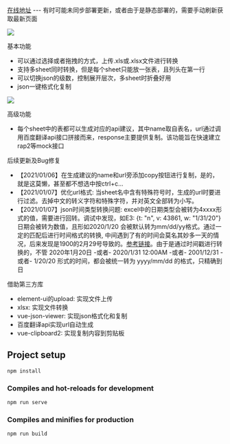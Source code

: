 [在线地址](http://wallenwang.gitee.io/excel2json-online/) --- 有时可能未同步部署更新，或者由于是静态部署的，需要手动刷新获取最新页面

![](https://blog-picture-wallen.oss-cn-hangzhou.aliyuncs.com/2020/12/30/pic1.png)

基本功能
+ 可以通过选择或者拖拽的方式，上传.xls或.xlsx文件进行转换
+ 支持多sheet同时转换，但是每个sheet只能放一张表，且列头在第一行
+ 可以切换json的级数，控制展开层次，多sheet时折叠好用
+ json一键格式化复制


![](https://blog-picture-wallen.oss-cn-hangzhou.aliyuncs.com/2021/01/06/pic2.png)

高级功能
+ 每个sheet中的表都可以生成对应的api建议，其中name取自表名，url通过调用百度翻译api接口拼接而来，response主要提供复制。该功能旨在快速建立rap2等mock接口

后续更新及Bug修复
+ 【2021/01/06】在生成建议的name和url旁添加copy按钮进行复制，是的，就是这莫懒，甚至都不想选中按ctrl+c...
+ 【2021/01/07】优化url格式: 当sheet名中含有特殊符号时，生成的url时要进行过滤。去掉中文的转义字符和特殊字符，并对英文全部转为小写。
+ 【2021/01/07】json时间类型转换问题: excel中的日期类型会被转为4xxxx形式的值，需要进行回转。调试中发现，如E3: {t: "n", v: 43861, w: "1/31/20"} 日期会被转为数值，且形如2020/1/20 会被默认转为mm/dd/yy格式。通过一定的匹配后进行时间格式的转换, 中间遇到了有的时间会莫名其妙多一天的情况，后来发现是1900的2月29号导致的。[参考链接](https://blog.csdn.net/qq_40662765/article/details/109326067?utm_medium=distribute.pc_relevant.none-task-blog-OPENSEARCH-1.control&depth_1-utm_source=distribute.pc_relevant.none-task-blog-OPENSEARCH-1.control)。由于是通过时间戳进行转换的，不管 2020年1月20日 -或者- 2020/1/31 12:00AM -或者- 2001/12/31 -或者- 1/20/20 形式的时间，都会被统一转为 yyyy/mm/dd 的格式，只精确到日



借助第三方库
+ element-ui的upload: 实现文件上传
+ xlsx: 实现文件转换
+ vue-json-viewer: 实现json格式化和复制
+ 百度翻译api实现url自动生成
+ vue-clipboard2: 实现复制内容到剪贴板


## Project setup
```
npm install
```

### Compiles and hot-reloads for development
```
npm run serve
```

### Compiles and minifies for production
```
npm run build
```

